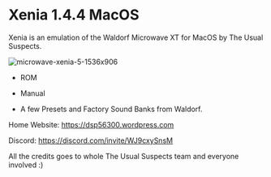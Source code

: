 # Xenia 1.4.4 MacOS

Xenia is an emulation of the Waldorf Microwave XT for MacOS by The Usual Suspects.

![microwave-xenia-5-1536x906](https://github.com/user-attachments/assets/80eb4509-da18-40f5-8560-04b803f0bc7a)

- ROM

- Manual

- A few Presets and Factory Sound Banks from Waldorf.

Home Website:
https://dsp56300.wordpress.com

Discord:
https://discord.com/invite/WJ9cxySnsM

All the credits goes to whole The Usual Suspects team and everyone involved :)



